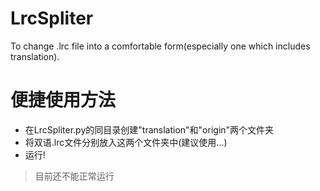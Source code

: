 # LrcSpliter
To change .lrc file into a comfortable form(especially one which includes translation).
# 便捷使用方法
- 在LrcSpliter.py的同目录创建"translation"和"origin"两个文件夹
- 将双语.lrc文件分别放入这两个文件夹中(建议使用...)
- 运行!
> 目前还不能正常运行
